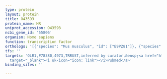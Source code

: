 ```yaml
---
type: protein
layout: protein
title: O43593
protein_name: HR
uniprot_accession: O43593
ncbi_gene_id: '55806'
organism: Homo sapiens
function: transcription factor
orthologs: '[{"species": "Mus musculus", "id": ["E9PZ81"]}, {"species": "Rattus norvegicus", "id": ["G3V7J4"]}]'
tfs: ''
targets: 'OLR1,P78380,4973,TRRUST,inferred by curator,&ensp;<a href="https://www.ncbi.nlm.nih.gov/pubmed/?term=29087512%5Buid%5D+OR+20881612%5Buid%5D"
  target="_blank"><i uk-icon="icon: link"></i>Pubmed</a>'
binding_sites: ''

---
```

